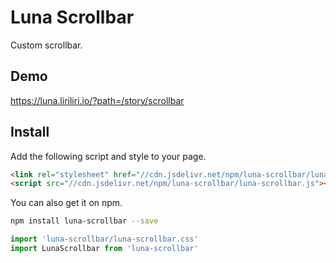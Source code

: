# Luna Scrollbar

Custom scrollbar.

## Demo

https://luna.liriliri.io/?path=/story/scrollbar

## Install

Add the following script and style to your page.

```html
<link rel="stylesheet" href="//cdn.jsdelivr.net/npm/luna-scrollbar/luna-scrollbar.css" />
<script src="//cdn.jsdelivr.net/npm/luna-scrollbar/luna-scrollbar.js"></script>
```

You can also get it on npm.

```bash
npm install luna-scrollbar --save
```

```javascript
import 'luna-scrollbar/luna-scrollbar.css'
import LunaScrollbar from 'luna-scrollbar'
```
